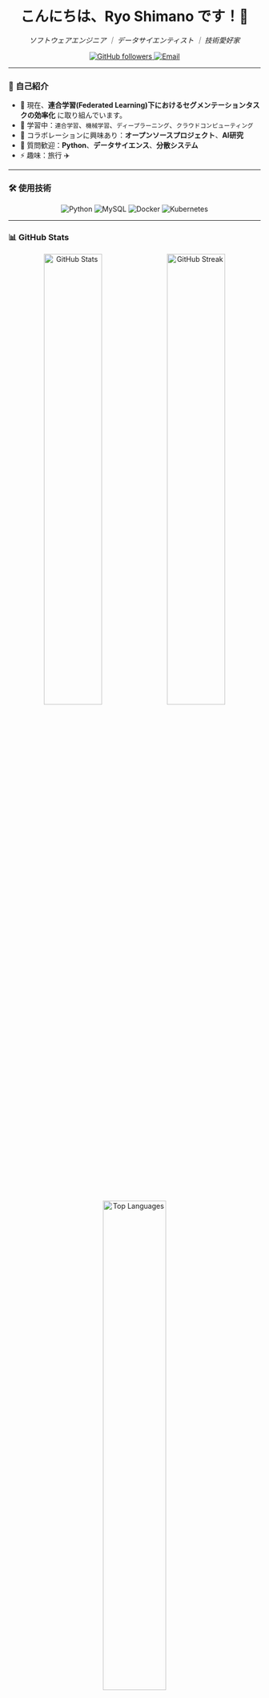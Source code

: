 <!-- プロフィールのバナー画像 -->


<h1 align="center">こんにちは、Ryo Shimano です！👋</h1>

<p align="center">
  <em>ソフトウェアエンジニア ｜ データサイエンティスト ｜ 技術愛好家</em>
</p>

<!-- ソーシャルメディアのバッジ -->
<p align="center">
<!--   <a href="https://twitter.com/yourusername">
    <img src="https://img.shields.io/twitter/follow/yourusername?style=social" alt="Twitter">
  </a> -->
  <a href="https://github.com/RyoShimano">
    <img src="https://img.shields.io/github/followers/RyoShimano?style=social" alt="GitHub followers">
  </a>
  <a href="mailto:e1j21027@st.oit.ac.jp">
    <img src="https://img.shields.io/badge/Email-D14836?style=flat&logo=gmail&logoColor=white" alt="Email">
  </a>
</p>

---

### 🌟 **自己紹介**

- 🔭 現在、**連合学習(Federated Learning)下におけるセグメンテーションタスクの効率化** に取り組んでいます。
- 🌱 学習中：`連合学習`、`機械学習`、`ディープラーニング`、`クラウドコンピューティング`
- 👯 コラボレーションに興味あり：**オープンソースプロジェクト**、**AI研究**
- 💬 質問歓迎：**Python**、**データサイエンス**、**分散システム**
- ⚡ 趣味：旅行 ✈️

---

### 🛠️ **使用技術**

<p align="center">
  <!-- 言語 -->
  <img src="https://img.shields.io/badge/Python-3776AB?style=flat&logo=python&logoColor=white" alt="Python">
<!--   <img src="https://img.shields.io/badge/JavaScript-F7DF1E?style=flat&logo=javascript&logoColor=black" alt="JavaScript"> -->
<!--   <img src="https://img.shields.io/badge/TypeScript-3178C6?style=flat&logo=typescript&logoColor=white" alt="TypeScript"> -->
  <!-- フレームワーク -->
<!--   <img src="https://img.shields.io/badge/React-61DAFB?style=flat&logo=react&logoColor=black" alt="React"> -->
<!--   <img src="https://img.shields.io/badge/Node.js-339933?style=flat&logo=node.js&logoColor=white" alt="Node.js"> -->
  <!-- データベース -->
  <img src="https://img.shields.io/badge/MySQL-4479A1?style=flat&logo=mysql&logoColor=white" alt="MySQL">
<!--   <img src="https://img.shields.io/badge/MongoDB-47A248?style=flat&logo=mongodb&logoColor=white" alt="MongoDB"> -->
  <!-- クラウド -->
<!--   <img src="https://img.shields.io/badge/AWS-232F3E?style=flat&logo=amazon-aws&logoColor=white" alt="AWS"> -->
  <!-- ツール -->
  <img src="https://img.shields.io/badge/Docker-2496ED?style=flat&logo=docker&logoColor=white" alt="Docker">
  <img src="https://img.shields.io/badge/Kubernetes-326CE5?style=flat&logo=kubernetes&logoColor=white" alt="Kubernetes">
</p>

---

### 📊 **GitHub Stats**

<p align="center">
  <img src="https://github-readme-stats.vercel.app/api?username=RyoShimano&show_icons=true&theme=radical" alt="GitHub Stats" width="48%">
  <img src="https://github-readme-streak-stats.herokuapp.com/?user=RyoShimano&theme=radical" alt="GitHub Streak" width="48%">
</p>

<p align="center">
  <img src="https://github-readme-stats.vercel.app/api/top-langs/?username=RyoShimano&layout=compact&theme=radical" alt="Top Languages" width="50%">
</p>

---

### 🌐 **ソーシャルリンク**

<p>
  <a href="https://www.linkedin.com/in/%E5%87%8C-%E5%B3%B6%E9%87%8E-70042425b/"><img src="https://img.icons8.com/color/48/000000/linkedin.png" alt="LinkedIn"></a>

  <a href="mailto:e1j21027@st.oit.ac.jplink"><img src="https://img.icons8.com/color/48/000000/gmail-new.png" alt="Email"></a>
</p>

---



### 🎉 **その他の情報**

- 📫 **連絡先**：e1j21027@st.oit.ac.jp
- ⚡ **興味深い事実**：私は1年間で4カ国を旅しました！(台湾、韓国、香港、フランス)

---

<!-- フッター -->
<p align="center">
  <img src="https://img.shields.io/badge/Thanks%20for%20visiting!-Come%20back%20soon!-brightgreen" alt="Thanks">
</p>
